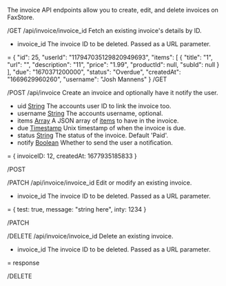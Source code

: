 The invoice API endpoints allow you to create, edit, and delete invoices on FaxStore.

/GET /api/invoice/invoice_id
Fetch an existing invoice's details by ID.

- invoice_id The invoice ID to be deleted. Passed as a URL parameter.

= {
  "id": 25,
  "userId": "117947035129820949693",
  "items": [
    {
      "title": "1",
      "url": "",
      "description": "11",
      "price": "1.99",
      "productId": null,
      "subId": null
    }
  ],
  "due": "1670371200000",
  "status": "Overdue",
  "createdAt": "1669629960260",
  "username": "Josh Mannens"
}
/GET

/POST /api/invoice
Create an invoice and optionally have it notify the user.

- uid [String](/c/faxstore/types#string) The accounts user ID to link the invoice too.
- username [String](/c/faxstore/types#string) The accounts username, optional.
- items [Array](/c/faxstore/types#array) A JSON array of [items](/c/faxstore/types#invoice-items) to have in the invoice.
- due [Timestamp](/c/faxstore/types#timestamp) Unix timestamp of when the invoice is due.
- status [String](/c/faxstore/types#string) The status of the invoice. Default 'Paid'.
- notify [Boolean](/c/faxstore/types#boolean) Whether to send the user a notification.

= {
    invoiceID: 12,
    createdAt: 1677935185833
}

/POST

/PATCH /api/invoice/invoice_id
Edit or modify an existing invoice.

- invoice_id The invoice ID to be deleted. Passed as a URL parameter.

= {
  test: true,
  message: "string here",
  inty: 1234
}

/PATCH

/DELETE /api/invoice/invoice_id
Delete an existing invoice.

- invoice_id The invoice ID to be deleted. Passed as a URL parameter.

= response

/DELETE

